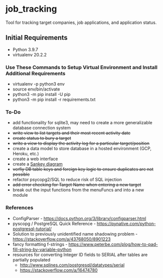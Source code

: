 # job_tracking
Tool for tracking target companies, job applications, and application status.

## Initial Requirements ##
- Python 3.9.7
- virtualenv 20.2.2

### Use These Commands to Setup Virtual Environment and Install Additional Requirements ###
- virtualenv -p python3 env
- source env/bin/activate
- python3 -m pip install -U pip
- python3 -m pip install -r requirements.txt

### To-Do ###
- add functionality for sqlite3, may need to create a more generalizable database connection system
- ~~write view to list targets and their most recent activity date~~
- ~~create status to bury a target~~
- ~~write a view to display the activity log for a particular target/position~~
- create a data model to store database in a hosted environment (GCP, Heroku, etc.)
- create a web interface
- create a [Sankey diagram](https://plotly.com/python/sankey-diagram/)
- ~~verfiy DB table keys and foreign key logic to ensure duplicates are not possible~~
- refactor psycopg2/SQL to reduce risk of SQL injection
- ~~add error checking for Target Name when entering a new target~~
- break out the input functions from the menuFuncs and into a new module

### References ###
- ConfigParser - https://docs.python.org/3/library/configparser.html
- pyscopg / PostgreSQL Quick Reference - https://pynative.com/python-postgresql-tutorial/
- Solution to previously unidentified name shadowing problem - https://stackoverflow.com/a/43768050/8901223
- fancy formatting f-strings - https://www.peterbe.com/plog/how-to-pad-fill-string-by-variable-python
- resources for converting Integer ID fields to SERIAL after tables are partially populated
    - http://www.sqlines.com/postgresql/datatypes/serial
    - https://stackoverflow.com/a/16474780
    